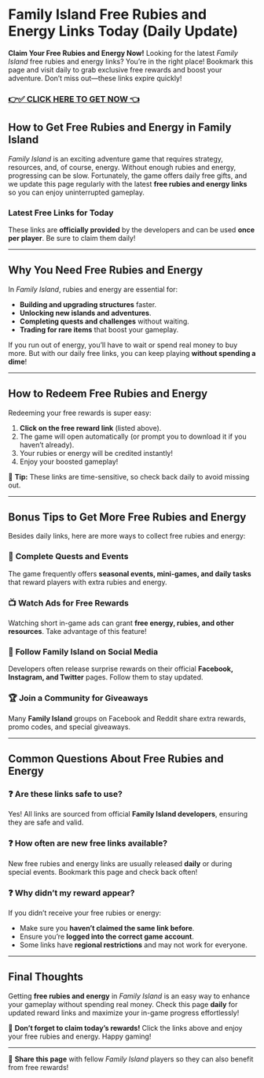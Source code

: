 # Family Island Free Rubies and Energy Links Today (Daily Update)

**Claim Your Free Rubies and Energy Now!** Looking for the latest *Family Island* free rubies and energy links? You’re in the right place! Bookmark this page and visit daily to grab exclusive free rewards and boost your adventure. Don’t miss out—these links expire quickly!

### [👉✅ CLICK HERE TO GET NOW 👈](https://freerewards.xyz/family/island/)

## **How to Get Free Rubies and Energy in Family Island**

*Family Island* is an exciting adventure game that requires strategy, resources, and, of course, energy. Without enough rubies and energy, progressing can be slow. Fortunately, the game offers daily free gifts, and we update this page regularly with the latest **free rubies and energy links** so you can enjoy uninterrupted gameplay.

### **Latest Free Links for Today**

These links are **officially provided** by the developers and can be used **once per player**. Be sure to claim them daily!

---

## **Why You Need Free Rubies and Energy**

In *Family Island*, rubies and energy are essential for:
- **Building and upgrading structures** faster.
- **Unlocking new islands and adventures**.
- **Completing quests and challenges** without waiting.
- **Trading for rare items** that boost your gameplay.

If you run out of energy, you’ll have to wait or spend real money to buy more. But with our daily free links, you can keep playing **without spending a dime**!

---

## **How to Redeem Free Rubies and Energy**

Redeeming your free rewards is super easy:

1. **Click on the free reward link** (listed above).
2. The game will open automatically (or prompt you to download it if you haven’t already).
3. Your rubies or energy will be credited instantly!
4. Enjoy your boosted gameplay!

🛑 **Tip:** These links are time-sensitive, so check back daily to avoid missing out.

---

## **Bonus Tips to Get More Free Rubies and Energy**

Besides daily links, here are more ways to collect free rubies and energy:

### 🎁 **Complete Quests and Events**
The game frequently offers **seasonal events, mini-games, and daily tasks** that reward players with extra rubies and energy.

### 📺 **Watch Ads for Free Rewards**
Watching short in-game ads can grant **free energy, rubies, and other resources**. Take advantage of this feature!

### 📌 **Follow Family Island on Social Media**
Developers often release surprise rewards on their official **Facebook, Instagram, and Twitter** pages. Follow them to stay updated.

### 🏆 **Join a Community for Giveaways**
Many **Family Island** groups on Facebook and Reddit share extra rewards, promo codes, and special giveaways.

---

## **Common Questions About Free Rubies and Energy**

### ❓ Are these links safe to use?
Yes! All links are sourced from official **Family Island developers**, ensuring they are safe and valid.

### ❓ How often are new free links available?
New free rubies and energy links are usually released **daily** or during special events. Bookmark this page and check back often!

### ❓ Why didn’t my reward appear?
If you didn’t receive your free rubies or energy:
- Make sure you **haven’t claimed the same link before**.
- Ensure you’re **logged into the correct game account**.
- Some links have **regional restrictions** and may not work for everyone.

---

## **Final Thoughts**

Getting **free rubies and energy** in *Family Island* is an easy way to enhance your gameplay without spending real money. Check this page **daily** for updated reward links and maximize your in-game progress effortlessly!

🔔 **Don’t forget to claim today’s rewards!** Click the links above and enjoy your free rubies and energy. Happy gaming!

---

📢 **Share this page** with fellow *Family Island* players so they can also benefit from free rewards!
